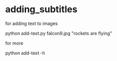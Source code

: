 # adding_subtitles

for adding text to images 

python add-text.py falcon9.jpg   "rockets are flying"

for more

python add-text -h 

